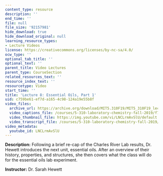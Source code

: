 ```yaml
---
content_type: resource
description: ''
end_time: ''
file: null
file_size: '92157981'
hide_download: true
hide_download_original: null
learning_resource_types:
- Lecture Videos
license: https://creativecommons.org/licenses/by-nc-sa/4.0/
ocw_type: ''
optional_tab_title: ''
optional_text: ''
parent_title: Video Lectures
parent_type: CourseSection
related_resources_text: ''
resource_index_text: ''
resourcetype: Video
start_time: ''
title: 'Lecture 8: Essential Oils, Part 1'
uid: c759be61-ef7d-a165-4c98-124a19e55b8f
video_files:
  archive_url: https://archive.org/download/MIT5.310F19/MIT5_310F19_lec08_300k.mp4
  video_captions_file: /courses/5-310-laboratory-chemistry-fall-2019/f77d01e6dc44562d9c252002d75abf6b_LNCLrmAvSlU.vtt
  video_thumbnail_file: https://img.youtube.com/vi/LNCLrmAvSlU/default.jpg
  video_transcript_file: /courses/5-310-laboratory-chemistry-fall-2019/26aeaf1fe9a69da284cd5e8fd1d5b460_LNCLrmAvSlU.pdf
video_metadata:
  youtube_id: LNCLrmAvSlU
---
```


**Description:** Following a brief re-cap of the Charles River Lab results, Dr. Hewett introduces the next unit, essential oils. After an overview of their history, properties, and structures, she then covers what the class will do for the essential oils lab experiment.  

**Instructor:** Dr. Sarah Hewett

